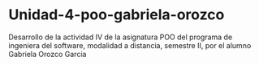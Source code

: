 # Unidad-4-poo-gabriela-orozco
Desarrollo de la actividad IV de la asignatura POO del programa de ingeniera del software, modalidad a distancia, semestre II, por el alumno Gabriela Orozco Garcia
